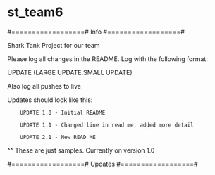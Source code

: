 # st_team6

#==================#
        Info
#==================#

Shark Tank Project for our team

Please log all changes in the README. Log with the following format:

UPDATE (LARGE UPDATE.SMALL UPDATE)

Also log all pushes to live

Updates should look like this:

        UPDATE 1.0 - Initial README

        UPDATE 1.1 - Changed line in read me, added more detail

        UPDATE 2.1 - New READ ME

^^ These are just samples. Currently on version 1.0



#==================#
      Updates
#==================#
